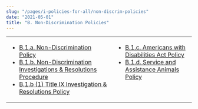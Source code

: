 ```yaml
---
slug: "/pages/i-policies-for-all/non-discrim-policies"
date: "2021-05-01"
title: "B. Non-Discrimination Policies"
---
```


<table>

<tbody>

<tr valign="top">

<td>

- [B.1.a. Non-Discrimination Policy](/pages/i-policies-for-all/non-discrim-policies/b.1.a.non-discrimination-policy)
- [B.1.b. Non-Discrimination Investigations & Resolutions Procedure](/pages/i-policies-for-all/non-discrim-policies/anti-harassment-discrimin)
- [B.1.b (1) Title IX Investigation & Resolutions Policy](/pages/i-policies-for-all/non-discrim-policies/b.1.b-1-title-ix-investigation-resolutions-policy)

</td>

<td>

- [B.1.c. Americans with Disabilities Act Policy](/pages/i-policies-for-all/non-discrim-policies/ada-policy)
- [B.1.d. Service and Assistance Animals Policy](/pages/i-policies-for-all/non-discrim-policies/svc-assist-animals)

</td>

</tr>

</tbody>

</table>
